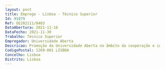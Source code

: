 ```yaml
--- 
layout: post
title: Emprego - Lisboa - Técnico Superior
Id: 91879
Ref: OE202111/0403
DataAbertura: 2021-11-16
DataFecho: 2021-11-30
Trabalho: Técnico Superior
Empregador: Universidade Aberta
Descricao: Promoção da Universidade Aberta no âmbito da cooperação e interação com as entidades locais  Organização da logística das provas de exame presenciais Atendimento de estudantes e público em geral  Avaliar e dar resposta aos problemas dos estudantes locais da Universidade Aberta  Assegurar a gestão e organização dos recursos Promover iniciativas conjuntas da Universidade Aberta e das organizações locais de cultura e de educação, Apoiar atividades de extensão académica, bem como atividades de formação de interesse local e regional  Concretizar os planos de atividades Organizar e dinamizar atividades de extensão académica, bem como atividades de formação de interesse local e regional Coordenar a execução das atividades académicas da sua área de influência em articulação com a DSA SLE.
CodigoPostal: 1269-001 LISBOA
Concelho: Lisboa
Distrito: Lisboa
--- 
```

